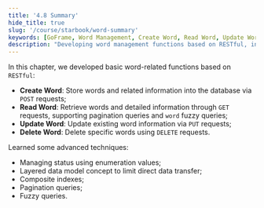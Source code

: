 ```yaml
---
title: '4.8 Summary'
hide_title: true
slug: '/course/starbook/word-summary'
keywords: [GoFrame, Word Management, Create Word, Read Word, Update Word, Delete Word, RESTful API, Database Operations, Pagination, Fuzzy Query]
description: "Developing word management functions based on RESTful, including creating, reading, updating, and deleting words, implementing enumeration value management status, using a layered data model for data operations, supporting optimization techniques for composite indexes, pagination, and fuzzy queries."
---
```

In this chapter, we developed basic word-related functions based on `RESTful`:
- **Create Word**: Store words and related information into the database via `POST` requests;
- **Read Word**: Retrieve words and detailed information through `GET` requests, supporting pagination queries and `word` fuzzy queries;
- **Update Word**: Update existing word information via `PUT` requests;
- **Delete Word**: Delete specific words using `DELETE` requests.

Learned some advanced techniques:
- Managing status using enumeration values;
- Layered data model concept to limit direct data transfer;
- Composite indexes;
- Pagination queries;
- Fuzzy queries.